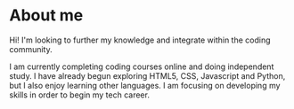 # About me
Hi! I'm looking to further my knowledge and integrate within the coding community.

I am currently completing coding courses online and doing independent study. I have already begun exploring HTML5, CSS, Javascript and Python, but I also enjoy learning other languages. I am focusing on developing my skills in order to begin my tech career.
